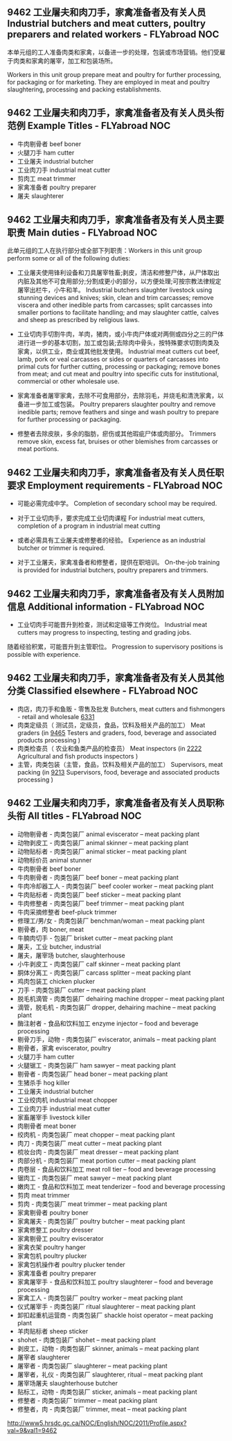 ## 9462 工业屠夫和肉刀手，家禽准备者及有关人员 Industrial butchers and meat cutters, poultry preparers and related workers - FLYabroad NOC

本单元组的工人准备肉类和家禽，以备进一步的处理，包装或市场营销。他们受雇于肉类和家禽的屠宰，加工和包装场所。

Workers in this unit group prepare meat and poultry for further processing, for packaging or for marketing. They are employed in meat and poultry slaughtering, processing and packing establishments.

## 9462 工业屠夫和肉刀手，家禽准备者及有关人员头衔范例 Example Titles - FLYabroad NOC

* 牛肉剔骨者 beef boner
* 火腿刀手 ham cutter
* 工业屠夫 industrial butcher
* 工业肉刀手 industrial meat cutter
* 剪肉工 meat trimmer
* 家禽准备者 poultry preparer
* 屠夫 slaughterer

## 9462 工业屠夫和肉刀手，家禽准备者及有关人员主要职责 Main duties - FLYabroad NOC

此单元组的工人在执行部分或全部下列职责：Workers in this unit group perform some or all of the following duties:

* 工业屠夫使用锋利设备和刀具屠宰牲畜;剥皮，清洁和修整尸体，从尸体取出内脏及其他不可食用部分;分割成更小的部分，以方便处理;可按宗教法律规定屠宰出栏牛，小牛和羊。
Industrial butchers slaughter livestock using stunning devices and knives; skin, clean and trim carcasses; remove viscera and other inedible parts from carcasses; split carcasses into smaller portions to facilitate handling; and may slaughter cattle, calves and sheep as prescribed by religious laws.

* 工业切肉手切割牛肉，羊肉，猪肉，或小牛肉尸体或对两侧或四分之三的尸体进行进一步的基本切割，加工或包装;去除肉中骨头，按特殊要求切割肉类及家禽，以供工业，商业或其他批发使用。
Industrial meat cutters cut beef, lamb, pork or veal carcasses or sides or quarters of carcasses into primal cuts for further cutting, processing or packaging; remove bones from meat; and cut meat and poultry into specific cuts for institutional, commercial or other wholesale use.

* 家禽准备者屠宰家禽，去除不可食用部分，去除羽毛，并烧毛和清洗家禽，以备进一步加工或包装。
Poultry preparers slaughter poultry and remove inedible parts; remove feathers and singe and wash poultry to prepare for further processing or packaging.

* 修整者去除皮肤，多余的脂肪，瘀伤或其他瑕疵尸体或肉部分。
Trimmers remove skin, excess fat, bruises or other blemishes from carcasses or meat portions.

## 9462 工业屠夫和肉刀手，家禽准备者及有关人员任职要求 Employment requirements - FLYabroad NOC

* 可能必需完成中学。
Completion of secondary school may be required.

* 对于工业切肉手，要求完成工业切肉课程
For industrial meat cutters, completion of a program in industrial meat cutting 

* 或者必需具有工业屠夫或修整者的经验。
Experience as an industrial butcher or trimmer is required.

* 对于工业屠夫，家禽准备者和修整者，提供在职培训。
On-the-job training is provided for industrial butchers, poultry preparers and trimmers.

## 9462 工业屠夫和肉刀手，家禽准备者及有关人员附加信息 Additional information - FLYabroad NOC

* 工业切肉手可能晋升到检查，测试和定级等工作岗位。
Industrial meat cutters may progress to inspecting, testing and grading jobs.

随着经验积累，可能晋升到主管职位。
Progression to supervisory positions is possible with experience.

## 9462 工业屠夫和肉刀手，家禽准备者及有关人员其他分类 Classified elsewhere - FLYabroad NOC

* 肉店，肉刀手和鱼贩 - 零售及批发 Butchers, meat cutters and fishmongers - retail and wholesale [6331](6331)
* 肉类定级员（ 测试员，定级员，食品，饮料及相关产品的加工） Meat graders (in [9465](9465) Testers and graders, food, beverage and associated products processing )
* 肉类检查员（ 农业和鱼类产品的检查员） Meat inspectors (in [2222](2222) Agricultural and fish products inspectors )
* 主管，肉类包装（主管，食品，饮料及相关产品的加工） Supervisors, meat packing (in [9213](9213) Supervisors, food, beverage and associated products processing )

## 9462 工业屠夫和肉刀手，家禽准备者及有关人员职称头衔 All titles - FLYabroad NOC

* 动物剔骨者 - 肉类包装厂 animal eviscerator – meat packing plant
* 动物剥皮工 - 肉类包装厂 animal skinner – meat packing plant
* 动物贴标者 - 肉类包装厂 animal sticker – meat packing plant
* 动物标价员 animal stunner
* 牛肉剔骨者 beef boner
* 牛肉剔骨者 - 肉类包装厂 beef boner – meat packing plant
* 牛肉冷却器工人 - 肉类包装厂 beef cooler worker – meat packing plant
* 牛肉贴标者 - 肉类包装厂 beef sticker – meat packing plant
* 牛肉修整者 - 肉类包装厂 beef trimmer – meat packing plant
* 牛肉采摘修整者 beef-pluck trimmer
* 修理工/男/女 - 肉类包装厂 benchman/woman – meat packing plant
* 剔骨者，肉 boner, meat
* 牛腩肉切手 - 包装厂 brisket cutter – meat packing plant
* 屠夫，工业 butcher, industrial
* 屠夫，屠宰场 butcher, slaughterhouse
* 小牛剥皮工 - 肉类包装厂 calf skinner – meat packing plant
* 胴体分离工 - 肉类包装厂 carcass splitter – meat packing plant
* 鸡肉包装工 chicken plucker
* 刀手 - 肉类包装厂 cutter – meat packing plant
* 脱毛机滴管 - 肉类包装厂 dehairing machine dropper – meat packing plant
* 滴管，脱毛机 - 肉类包装厂 dropper, dehairing machine – meat packing plant
* 酶注射者 - 食品和饮料加工 enzyme injector – food and beverage processing
* 剔骨刀手，动物 - 肉类包装厂 eviscerator, animals – meat packing plant
* 剔骨者，家禽 eviscerator, poultry
* 火腿刀手 ham cutter
* 火腿锯工 - 肉类包装厂 ham sawyer – meat packing plant
* 剔骨者 - 肉类包装厂 head boner – meat packing plant
* 生猪杀手 hog killer
* 工业屠夫 industrial butcher
* 工业绞肉机 industrial meat chopper
* 工业肉刀手 industrial meat cutter
* 家畜屠宰手 livestock killer
* 肉剔骨者 meat boner
* 绞肉机 - 肉类包装厂 meat chopper – meat packing plant
* 肉刀 - 肉类包装厂 meat cutter – meat packing plant
* 梳妆台肉 - 肉类包装厂 meat dresser – meat packing plant
* 肉部分机 - 肉类包装厂 meat portion cutter – meat packing plant
* 肉卷层 - 食品和饮料加工 meat roll tier – food and beverage processing
* 锯肉工 - 肉类包装厂 meat sawyer – meat packing plant
* 嫩肉工 - 食品和饮料加工 meat tenderizer – food and beverage processing
* 剪肉 meat trimmer
* 剪肉 - 肉类包装厂 meat trimmer – meat packing plant
* 家禽剔骨者 poultry boner
* 家禽屠夫 - 肉类包装厂 poultry butcher – meat packing plant
* 家禽修整工 poultry dresser
* 家禽剔骨工 poultry eviscerator
* 家禽衣架 poultry hanger
* 家禽包机 poultry plucker
* 家禽包机操作者 poultry plucker tender
* 家禽准备者 poultry preparer
* 家禽屠宰手 - 食品和饮料加工 poultry slaughterer – food and beverage processing
* 家禽工人 - 肉类包装厂 poultry worker – meat packing plant
* 仪式屠宰手 - 肉类包装厂 ritual slaughterer – meat packing plant
* 卸扣起重机运营商 - 肉类包装厂 shackle hoist operator – meat packing plant
* 羊肉贴标者 sheep sticker
* shohet - 肉类包装厂 shohet – meat packing plant
* 剥皮工，动物 - 肉类包装厂 skinner, animals – meat packing plant
* 屠宰者 slaughterer
* 屠宰者 - 肉类包装厂 slaughterer – meat packing plant
* 屠宰者，礼仪 - 肉类包装厂 slaughterer, ritual – meat packing plant
* 屠宰场屠夫 slaughterhouse butcher
* 贴标工，动物 - 肉类包装厂 sticker, animals – meat packing plant
* 修整者 - 肉类包装厂 trimmer – meat packing plant
* 修整者，肉 - 肉类包装厂 trimmer, meat – meat packing plant

http://www5.hrsdc.gc.ca/NOC/English/NOC/2011/Profile.aspx?val=9&val1=9462
